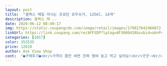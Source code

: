 ```yaml
---
layout: post 
title:  "셀렉스 매일 마시는 프로틴 로우슈거, 125ml, 14개" 
description: 셀렉스 매 ..
date: 2020-06-12 08:49:17 
img: https://static.coupangcdn.com/image/retail/images/179817642460872-320bb9dd-59bd-4493-8ab9-cb5680e30cb8.jpg 
linkUrl: https://link.coupang.com/re/AFFSDP?lptag=AF3600438&subid=ahnPublicAsk&pageKey=269533330&itemId=846704550&vendorItemId=5260743955&traceid=V0-113-c15b2f9eba7a3ab2 
categories: [1017] 
color: 353535 
price: 12610 
author: Ask View Shop 
cont:  "●구매후기●<br/>가격이 좀만 싸면 진짜 쟁여 놓고 먹고 싶어요!<br/>굿굿♡<br/>그냥 좀 찐한 두유맛♡<br/>그리고 단백질 권장량은 몸무게 1키로당 1그램<br/>단백질 보충음식을 찾던중 주변에서 좋다고도 하고 상품평도 괜찮아서 주문했어요 고소하고 맛이 딱 적당해요 달지 않아서 좋고요 비닐포장이라 안심하고 갖고 다닐수도 있어서 편리해요<br/>당이 오르면 안되는입장이라 이런제품 살 때 늘 고민 많이하는데 성분꼼꼼히 읽고 영양상 도움될 부분이 커서 당이 좀 오르더라도 그 부분은 다른 치료약으로 해결하기로 하고 구입했는데 로우슈거라고해도 당 심심찮게 오르는 제품 많아서 뒷통수 잘맞곤했는데 이 제품은 정말 영양표기된걸로 계산된만큼만 딱 올라 너무 좋아요.<br/> 간편하면서도 좋은 영양분섭취하기좋아서 하루에 꼭 챙겨먹어요.<br/> 과한 프로틴도 신장에 무리를 주지만 프로틴부족도 몸에 좋지않으니 적당량 늘 챙겨먹으려구요.<br/> 유통기한은 이 제품 특성상 짧은것같아요 통상적으로 3개월정도인것같아요.<br/> 제품에 보존제나 합성제가 덜 들어간다는 뜻도 되니깐 한달정도? 짧게는 이주정도 먹을분량씩 자주사는게 좋을것같아요.<br/> 확실하지도 않으면서 유통기한 짧은거주려고 싸게판다느니 그런 말은 위험하니 잘 알아보고 하셨음해요 제품특성이 그러하니 구매시 참고해주시면 될 것같아요 로우슈거는 당부분을 책임져줬으니 맛까지 너무 바라는것은 욕심쟁이 일것같구.<br/>.<br/>전 이런 다소 밍밍?건강한맛?을 잘먹으니 괜찮지만 당대사에 문제없으신 일반인 분들은 맛없다하실수있으니 오리지날 드셔도 괜찮을것같아요<br/>맛있네요<br/>맛있어서 14포 금방 먹겠어요ㅎㅎ<br/>배송빠르구요 역시<br/>사실 저는 안단지도 모르겠어요.<br/>.<br/><br/>아몬드브리즈 보다 농도는 확실히 찐합니다!<br/>엄청 꼬소하네요<br/>오리지널을 안 먹어봐서 그런가ㅎㅎㅎ<br/>이것도 걱정하면서 마셔 봤는데 왠걸.<br/>.<br/><br/>이게 한포가 단백질이 8그램이니 적정량 챙겨 드세요<br/>정도라고 합니다.<br/>.<br/><br/>참고로 저는 아몬드브리즈 언스위트도 잘 먹습니다<br/>헬스장에서 가루로된 프로틴은 여러 종류 타 먹어 봤는데 진짜 별로 였거든요ㅠ<br/>" 
---
```

